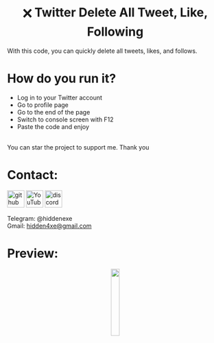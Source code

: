 <div align="center">
  <h1>🗙 Twitter Delete All Tweet, Like, Following</h1>
</div>

With this code, you can quickly delete all tweets, likes, and follows.

# How do you run it?
 - Log in to your Twitter account
 - Go to profile page
 - Go to the end of the page
 - Switch to console screen with F12
 - Paste the code and enjoy

<br>
You can star the project to support me. Thank you
<br>

# Contact:

[<img src='https://cdn.jsdelivr.net/npm/simple-icons@3.0.1/icons/github.svg' alt='github' height='40'>](https://github.com/hiddenexee)  [<img src='https://cdn.jsdelivr.net/npm/simple-icons@3.0.1/icons/youtube.svg' alt='YouTube' height='40'>](https://www.youtube.com/@hidden4xe)  [<img src='https://cdn.jsdelivr.net/npm/simple-icons@3.0.1/icons/discord.svg' alt='discord' height='40'>](https://discord.com/users/1213658859185381387)


Telegram: @hiddenexe
<br>
Gmail: hidden4xe@gmail.com
 
# Preview:

<div align="center">
      <a href="https://streamable.com/we3d22">
         <img src="https://png.pngtree.com/png-vector/20221018/ourmid/pngtree-youtube-social-media-round-icon-png-image_6315993.png" style="width:20%;">
      </a>
</div>


